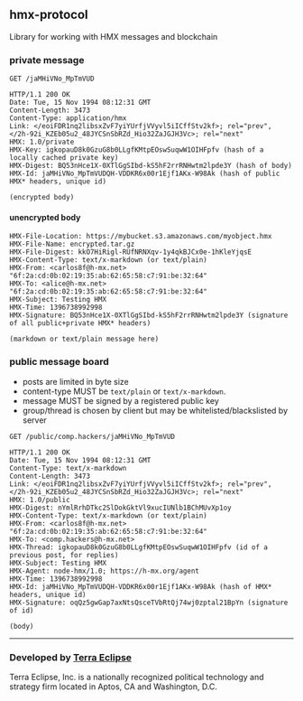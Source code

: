 ## hmx-protocol

Library for working with HMX messages and blockchain

### private message

```
GET /jaMHiVNo_MpTmVUD

HTTP/1.1 200 OK
Date: Tue, 15 Nov 1994 08:12:31 GMT
Content-Length: 3473
Content-Type: application/hmx
Link: </eoiFDR1nq2libsxZvF7yiYUrfjVVyvl5iICffStv2kf>; rel="prev", </2h-92i_KZEb05u2_48JYCSnSbRZd_Hio32ZaJGJH3Vc>; rel="next"
HMX: 1.0/private
HMX-Key: igkopauD8k0GzuG8b0LLgfKMtpEOswSuqwW1OIHFpfv (hash of a locally cached private key)
HMX-Digest: BQ53nHce1X-0XTlGgSIbd-kS5hF2rrRNHwtm2lpde3Y (hash of body)
HMX-Id: jaMHiVNo_MpTmVUDQH-VDDKR6x00r1Ejf1AKx-W98Ak (hash of public HMX* headers, unique id)

(encrypted body)
```

#### unencrypted body

```
HMX-File-Location: https://mybucket.s3.amazonaws.com/myobject.hmx
HMX-File-Name: encrypted.tar.gz
HMX-File-Digest: kkO7HiRigl-RUfNRNXqv-1y4qkBJCx0e-1hKleYjqsE
HMX-Content-Type: text/x-markdown (or text/plain)
HMX-From: <carlos8f@h-mx.net> "6f:2a:cd:0b:02:19:35:ab:62:65:58:c7:91:be:32:64"
HMX-To: <alice@h-mx.net> "6f:2a:cd:0b:02:19:35:ab:62:65:58:c7:91:be:32:64"
HMX-Subject: Testing HMX
HMX-Time: 1396738992998
HMX-Signature: BQ53nHce1X-0XTlGgSIbd-kS5hF2rrRNHwtm2lpde3Y (signature of all public+private HMX* headers)

(markdown or text/plain message here)
```

### public message board

- posts are limited in byte size
- content-type MUST be `text/plain` or `text/x-markdown`.
- message MUST be signed by a registered public key
- group/thread is chosen by client but may be whitelisted/blackslisted by server

```
GET /public/comp.hackers/jaMHiVNo_MpTmVUD

HTTP/1.1 200 OK
Date: Tue, 15 Nov 1994 08:12:31 GMT
Content-Type: text/x-markdown
Content-Length: 3473
Link: </eoiFDR1nq2libsxZvF7yiYUrfjVVyvl5iICffStv2kf>; rel="prev", </2h-92i_KZEb05u2_48JYCSnSbRZd_Hio32ZaJGJH3Vc>; rel="next"
HMX: 1.0/public
HMX-Digest: nYmlRrhDTkc2SlDokGktVl9xucIUNlb1BChMUvXp1oy
HMX-Content-Type: text/x-markdown (or text/plain)
HMX-From: <carlos8f@h-mx.net> "6f:2a:cd:0b:02:19:35:ab:62:65:58:c7:91:be:32:64"
HMX-To: <comp.hackers@h-mx.net>
HMX-Thread: igkopauD8k0GzuG8b0LLgfKMtpEOswSuqwW1OIHFpfv (id of a previous post, for replies)
HMX-Subject: Testing HMX
HMX-Agent: node-hmx/1.0; https://h-mx.org/agent
HMX-Time: 1396738992998
HMX-Id: jaMHiVNo_MpTmVUDQH-VDDKR6x00r1Ejf1AKx-W98Ak (hash of HMX* headers, unique id)
HMX-Signature: oqQz5gwGap7axNtsQsceTVbRtQj74wj0zptal21BpYn (signature of id)

(body)
```

- - -

### Developed by [Terra Eclipse](http://www.terraeclipse.com)
Terra Eclipse, Inc. is a nationally recognized political technology and
strategy firm located in Aptos, CA and Washington, D.C.
